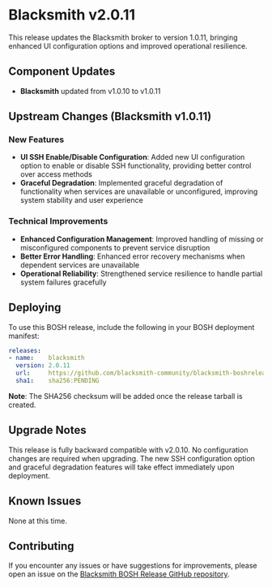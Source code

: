 # Blacksmith v2.0.11

This release updates the Blacksmith broker to version 1.0.11, bringing enhanced UI configuration options and improved operational resilience.

## Component Updates

- **Blacksmith** updated from v1.0.10 to v1.0.11

## Upstream Changes (Blacksmith v1.0.11)

### New Features

- **UI SSH Enable/Disable Configuration**: Added new UI configuration option to enable or disable SSH functionality, providing better control over access methods
- **Graceful Degradation**: Implemented graceful degradation of functionality when services are unavailable or unconfigured, improving system stability and user experience

### Technical Improvements

- **Enhanced Configuration Management**: Improved handling of missing or misconfigured components to prevent service disruption
- **Better Error Handling**: Enhanced error recovery mechanisms when dependent services are unavailable
- **Operational Reliability**: Strengthened service resilience to handle partial system failures gracefully

## Deploying

To use this BOSH release, include the following in your BOSH deployment manifest:

```yaml
releases:
- name:    blacksmith
  version: 2.0.11
  url:     https://github.com/blacksmith-community/blacksmith-boshrelease/releases/download/v2.0.11/blacksmith-2.0.11.tgz
  sha1:    sha256:PENDING
```

**Note**: The SHA256 checksum will be added once the release tarball is created.

## Upgrade Notes

This release is fully backward compatible with v2.0.10. No configuration changes are required when upgrading. The new SSH configuration option and graceful degradation features will take effect immediately upon deployment.

## Known Issues

None at this time.

## Contributing

If you encounter any issues or have suggestions for improvements, please open an issue on the [Blacksmith BOSH Release GitHub repository](https://github.com/blacksmith-community/blacksmith-boshrelease).
